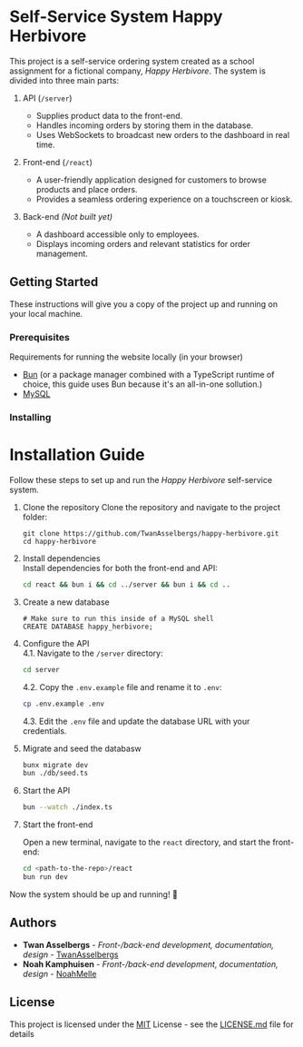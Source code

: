 # Self-Service System Happy Herbivore

This project is a self-service ordering system created as a school assignment for a fictional company, _Happy Herbivore_. The system is divided into three main parts:

1. API (`/server`)

   - Supplies product data to the front-end.
   - Handles incoming orders by storing them in the database.
   - Uses WebSockets to broadcast new orders to the dashboard in real time.

2. Front-end (`/react`)

   - A user-friendly application designed for customers to browse products and place orders.
   - Provides a seamless ordering experience on a touchscreen or kiosk.

3. Back-end _(Not built yet)_
   - A dashboard accessible only to employees.
   - Displays incoming orders and relevant statistics for order management.

## Getting Started

These instructions will give you a copy of the project up and running on
your local machine.

### Prerequisites

Requirements for running the website locally (in your browser)

- [Bun](https://bun.sh/) (or a package manager combined with a TypeScript runtime of choice, this guide uses Bun because it's an all-in-one sollution.)
- [MySQL](https://www.mysql.com/)

### Installing

# Installation Guide

Follow these steps to set up and run the _Happy Herbivore_ self-service system.

1. Clone the repository
   Clone the repository and navigate to the project folder:

   ```
   git clone https://github.com/TwanAsselbergs/happy-herbivore.git
   cd happy-herbivore
   ```

2. Install dependencies  
   Install dependencies for both the front-end and API:

   ```bash
   cd react && bun i && cd ../server && bun i && cd ..
   ```

3. Create a new database

   ```mysql
   # Make sure to run this inside of a MySQL shell
   CREATE DATABASE happy_herbivore;
   ```

4. Configure the API  
   4.1. Navigate to the `/server` directory:

   ```bash
   cd server
   ```

   4.2. Copy the `.env.example` file and rename it to `.env`:

   ```bash
   cp .env.example .env
   ```

   4.3. Edit the `.env` file and update the database URL with your credentials.

5. Migrate and seed the databasw

   ```bash
   bunx migrate dev
   bun ./db/seed.ts
   ```

6. Start the API

   ```bash
   bun --watch ./index.ts
   ```

7. Start the front-end

   Open a new terminal, navigate to the `react` directory, and start the front-end:

   ```bash
   cd <path-to-the-repo>/react
   bun run dev
   ```

Now the system should be up and running! 🚀

## Authors

- **Twan Asselbergs** - _Front-/back-end development, documentation, design_ - [TwanAsselbergs](https://github.com/TwanAsselbergs)
- **Noah Kamphuisen** - _Front-/back-end development, documentation, design_ - [NoahMelle](https://github.com/NoahMelle)

## License

This project is licensed under the [MIT](LICENSE.md)
License - see the [LICENSE.md](LICENSE.md) file for
details
